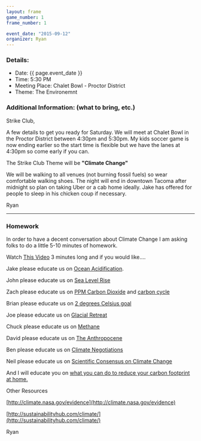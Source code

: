```yaml
---
layout: frame
game_number: 1
frame_number: 1

event_date: "2015-09-12"
organizer: Ryan
---
```



### Details:
- Date: {{ page.event_date }}
- Time: 5:30 PM
- Meeting Place: Chalet Bowl - Proctor District
- Theme: The Environemnt

### Additional Information: (what to bring, etc.)


Strike Club,

A few details to get you ready for Saturday.  We will meet at Chalet Bowl in the Proctor District between 4:30pm and 5:30pm.  My kids soccer game is now ending earlier so the start time is flexible but we have the lanes at 4:30pm so come early if you can.

The Strike Club Theme will be **"Climate Change"**

We will be walking to all venues (not burning fossil fuels) so wear comfortable walking shoes.  The night will end in downtown Tacoma after midnight so plan on taking Uber or a cab home ideally.  Jake has offered for people to sleep in his chicken coup if necessary.

Ryan

---

### Homework

In order to have a decent conversation about Climate Change I am asking folks to do a little 5-10 minutes of homework.

Watch [This Video](https://www.youtube.com/watch?t=122&v=2Jp1D1dzxj8) 3 minutes long and if you would like....

Jake please educate us on [Ocean Acidification](https://en.wikipedia.org/wiki/Ocean_acidification).

John please educate us on [Sea Level Rise](http://www.nytimes.com/2015/09/12/science/climate-study-predicts-huge-sea-level-rise-if-all-fossil-fuels-are-burned.html?_r=0)

Zach please educate us on [PPM Carbon Dioxide](http://www.climatecentral.org/news/co2-400-ppm-global-record-18965) and [carbon cycle](http://www.esrl.noaa.gov/gmd/outreach/carbon_toolkit/images/carbon_cycle.jpg)

Brian please educate us on [2 degrees Celsius goal](https://www.youtube.com/watch?t=12&v=5KtGg-Lvxso)

Joe please educate us on [Glacial Retreat](http://www.seattletimes.com/life/outdoors/disastrous-low-snow-heat-eat-away-at-northwest-glaciers/)

Chuck please educate us on [Methane](http://epa.gov/climatechange/ghgemissions/gases/ch4.html)

David please educate us on [The Anthropocene](https://www.youtube.com/watch?v=fvgG-pxlobk)

Ben please educate us on [Climate Negotiations](https://www.youtube.com/watch?v=B11kASPfYxY)

Neil please educate us on [Scientific Consensus on Climate Change](http://climate.nasa.gov/scientific-consensus/)

And I will educate you on [what you can do to reduce your carbon footprint at home.](http://www.co.pierce.wa.us/DocumentCenter/View/30610)

Other Resources

[http://climate.nasa.gov/evidence](http://climate.nasa.gov/evidence)

[http://sustainabilityhub.com/climate/](http://sustainabilityhub.com/climate/)

Ryan
